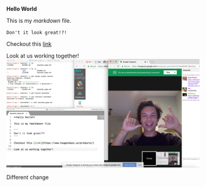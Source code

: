 **Hello World**

This is my *markdown* file.

```
Don't it look great!?!
```

Checkout this [link](https://www.haagendazs.us/products/)

Look at us working together!
![alt text](https://github.com/VinnieLu/phase-0-gps-1/blob/master/GPS%201.1.png "Iris and Vinnie")

Different change

